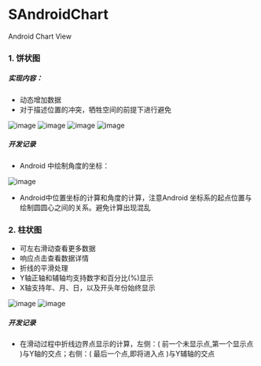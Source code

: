 # SAndroidChart
Android Chart View

### 1. 饼状图
##### 实现内容：
- 动态增加数据
- 对于描述位置的冲突，牺牲空间的前提下进行避免

![image](https://img2018.cnblogs.com/blog/709594/202001/709594-20200121093213293-304244150.png)
![image](https://img2018.cnblogs.com/blog/709594/202001/709594-20200121093816711-1778321946.jpg)
![image](https://img2018.cnblogs.com/blog/709594/202001/709594-20200121093834855-266382579.jpg)
![image](https://img2018.cnblogs.com/blog/709594/202001/709594-20200121093846326-859017021.jpg)

##### 开发记录
- Android 中绘制角度的坐标：

![image](https://img2018.cnblogs.com/blog/709594/202001/709594-20200121101935463-355770924.png)

- Android中位置坐标的计算和角度的计算，注意Android 坐标系的起点位置与绘制圆圆心之间的关系。避免计算出现混乱

### 2. 柱状图
- 可左右滑动查看更多数据
- 响应点击查看数据详情
- 折线的平滑处理
- Y轴正轴和辅轴均支持数字和百分比(%)显示
- X轴支持年、月、日，以及开头年份始终显示

![image](https://img2018.cnblogs.com/common/709594/202002/709594-20200220111212282-1509670776.jpg)
![image](https://img2018.cnblogs.com/common/709594/202002/709594-20200220111227791-500890208.jpg)

##### 开发记录
- 在滑动过程中折线边界点显示的计算，左侧：( 前一个未显示点,第一个显示点 )与Y轴的交点；右侧：( 最后一个点,即将进入点 )与Y辅轴的交点


